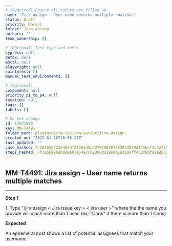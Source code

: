 ```yaml
---
# (Required) Ensure all values are filled up
name: "Jira assign - User name returns multiple  matches"
status: Draft
priority: Normal
folder: Jira assign
authors: ""
team_ownership: []

# (Optional) Test type and tools
cypress: null
detox: null
mmctl: null
playwright: null
rainforest: []
manual_test_environments: []

# (Optional)
component: null
priority_p1_to_p4: null
location: null
tags: []
labels: []

# Do not change
id: 17671989
key: MM-T4491
folder_path: plugins/jira-v2/jira-server/jira-assign
created_on: "2022-01-18T18:36:27Z"
last_updated: ""
case_hashed: 7c282b58223e404df8f761d9a42767807878539b1879d1f5bef3c4277049826357041a2e8c9a21926b1ddbd6016ec693
steps_hashed: 7fca5b996abd80e87e54a7c62368d328e8a5a3609ff432f8bfa8a28a9f5e68310d77f2fdd4bad7a5ffe2ae73ba8515be
---
```


## MM-T4491: Jira assign - User name returns multiple matches

---

**Step 1**

1\. Type "/jira assign < Jira issue key > < jira user >" where the the name you provide will mach more than 1 user. (ex; "Chris" if there is more than 1 Chris)

**Expected**

An ephemeral post shows a list of potential assignees that match your username
